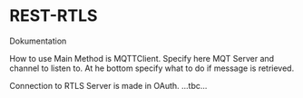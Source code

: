 # REST-RTLS
Dokumentation

How to use
Main Method is MQTTClient.
Specify here MQT Server and channel to listen to. At he bottom specify what to do if message is retrieved.

Connection to RTLS Server is made in OAuth.
...tbc...
